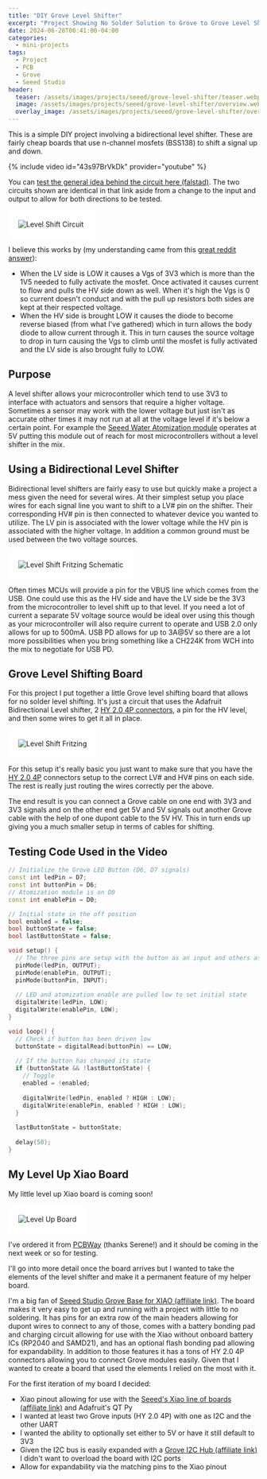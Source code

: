 ```yaml
---
title: "DIY Grove Level Shifter"
excerpt: "Project Showing No Solder Solution to Grove to Grove Level Shifting"
date: 2024-06-28T06:41:00-04:00
categories:
  - mini-projects
tags:
  - Project
  - PCB
  - Grove
  - Seeed Studio
header:
  teaser: /assets/images/projects/seeed/grove-level-shifter/teaser.webp
  image: /assets/images/projects/seeed/grove-level-shifter/overview.webp
  overlay_image: /assets/images/projects/seeed/grove-level-shifter/overview.webp
---
```


This is a simple DIY project involving a bidirectional level shifter. These are fairly cheap boards that use n-channel mosfets (BSS138) to shift a signal up and down.

{% include video id="43s97BrVkDk" provider="youtube" %}

You can [test the general idea behind the circuit here (falstad)](https://www.falstad.com/circuit/circuitjs.html?ctz=CQAgjCAMB0l3BWcMBMcUHYMGZIA4UA2ATmIxAUgoqoQFMBaMMAKADdxCrttDOrMKKMIAs3aNmFUYCdiB58F83iEFSQY6tKjRZAc2WKVS3niksDYLof7zCZ6SwBmqzWAx8UmtdiFhdOpAoLABOrlTufFYRHsJgcKG2aiheqhhCEfCQiSgInuk2apnwLAAyqqnJqbgi6k4AhgA2AM508hJQLACyqnlpQrmKkLUCuiwA7raRSQXZk2IxfAv9nT0ihLVq67U1wihj5SLE+UJHQyPCDS1tSNlhZysIsUXIJfdwK9srxQn3eIsaD7TYrODT-cCxETgnx+AIwIIWQHcFTLUzmAxPIx8TF2BydDg4pQ4l5UTS3KRjDiolEfEmA9qSbQyFhAA). The two circuits shown are identical in that link aside from a change to the input and output to allow for both directions to be tested.

<img src="{{ site.url }}{{ site.baseurl }}/assets/images/projects/seeed/grove-level-shifter/level-shift-circuit.webp" alt="Level Shift Circuit" style="padding: 20px; background-color: #FFF;">

I believe this works by (my understanding came from this [great reddit answer](https://www.reddit.com/r/AskElectronics/comments/npwl0t/comment/h0c2sfj/)):
- When the LV side is LOW it causes a Vgs of 3V3 which is more than the 1V5 needed to fully activate the mosfet. Once activated it causes current to flow and pulls the HV side down as well. When it's high the Vgs is 0 so current doesn't conduct and with the pull up resistors both sides are kept at their respected voltage.
- When the HV side is brought LOW it causes the diode to become reverse biased (from what I've gathered) which in turn allows the body diode to allow current through it. This in turn causes the source voltage to drop in turn causing the Vgs to climb until the mosfet is fully activated and the LV side is also brought fully to LOW.

## Purpose

A level shifter allows your microcontroller which tend to use 3V3 to interface with actuators and sensors that require a higher voltage. Sometimes a sensor may work with the lower voltage but just isn't as accurate other times it may not run at all at the voltage level if it's below a certain point. For example the [Seeed Water Atomization module](https://www.seeedstudio.com/Grove-Water-Atomization-v1-0.html) operates at 5V putting this module out of reach for most microcontrollers without a level shifter in the mix.

## Using a Bidirectional Level Shifter

Bidirectional level shifters are fairly easy to use but quickly make a project a mess given the need for several wires. At their simplest setup you place wires for each signal line you want to shift to a LV# pin on the shifter. Their corresponding HV# pin is then connected to whatever device you wanted to utilize. The LV pin is associated with the lower voltage while the HV pin is associated with the higher voltage. In addition a common ground must be used between the two voltage sources.

<img src="{{ site.url }}{{ site.baseurl }}/assets/images/projects/seeed/grove-level-shifter/level-shift-fritzing-schematic.webp" alt="Level Shift Fritzing Schematic" style="padding: 20px; background-color: #FFF;">

Often times MCUs will provide a pin for the VBUS line which comes from the USB. One could use this as the HV side and have the LV side be the 3V3 from the microcontroller to level shift up to that level. If you need a lot of current a separate 5V voltage source would be ideal over using this though as your microcontroller will also require current to operate and USB 2.0 only allows for up to 500mA. USB PD allows for up to 3A@5V so there are a lot more possibilities when you bring something like a CH224K from WCH into the mix to negotiate for USB PD.

## Grove Level Shifting Board

For this project I put together a little Grove level shifting board that allows for no solder level shifting. It's just a circuit that uses the Adafruit Bidirectional Level shifter, 2 [HY 2.0 4P connectors](https://www.lcsc.com/products/Wire-To-Board-Connector_11068.html), a pin for the HV level, and then some wires to get it all in place.

<img src="{{ site.url }}{{ site.baseurl }}/assets/images/projects/seeed/grove-level-shifter/level-shift-fritzing.webp" alt="Level Shift Fritzing" style="padding: 20px; background-color: #FFF;">

For this setup it's really basic you just want to make sure that you have the [HY 2.0 4P](https://www.lcsc.com/products/Wire-To-Board-Connector_11068.html) connectors setup to the correct LV# and HV# pins on each side. The rest is really just routing the wires correctly per the above. 

The end result is you can connect a Grove cable on one end with 3V3 and 3V3 signals and on the other end get 5V and 5V signals out another Grove cable with the help of one dupont cable to the 5V HV. This in turn ends up giving you a much smaller setup in terms of cables for shifting.

## Testing Code Used in the Video

```c++
// Initialize the Grove LED Button (D6, D7 signals)
const int ledPin = D7;
const int buttonPin = D6;
// Atomization module is on D0
const int enablePin = D0;

// Initial state in the off position
bool enabled = false;
bool buttonState = false;
bool lastButtonState = false;

void setup() {
  // The three pins are setup with the button as an input and others as output
  pinMode(ledPin, OUTPUT);
  pinMode(enablePin, OUTPUT);
  pinMode(buttonPin, INPUT);
  
  // LED and atomization enable are pulled low to set initial state
  digitalWrite(ledPin, LOW);
  digitalWrite(enablePin, LOW);
}

void loop() {
  // Check if button has been driven low
  buttonState = digitalRead(buttonPin) == LOW;
  
  // If the button has changed its state
  if (buttonState && !lastButtonState) {
    // Toggle 
    enabled = !enabled;
    
    digitalWrite(ledPin, enabled ? HIGH : LOW);
    digitalWrite(enablePin, enabled ? HIGH : LOW);
  }
  
  lastButtonState = buttonState;
  
  delay(50);
}
```

## My Level Up Xiao Board

My little level up Xiao board is coming soon!

<img src="{{ site.url }}{{ site.baseurl }}/assets/images/projects/seeed/grove-level-shifter/level-up-board.webp" alt="Level Up Board" style="padding: 20px; background-color: #FFF;">

I've ordered it from [PCBWay](https://pcbway.com/g/9mk3Jz) (thanks Serene!) and it should be coming in the next week or so for testing.

I'll go into more detail once the board arrives but I wanted to take the elements of the level shifter and make it a permanent feature of my helper board.

I'm a big fan of [Seeed Studio Grove Base for XIAO (affiliate link)](https://www.seeedstudio.com/Grove-Shield-for-Seeeduino-XIAO-p-4621.html?sensecap_affiliate=vkN9MXE&referring_service=link). The board makes it very easy to get up and running with a project with little to no soldering. It has pins for an extra row of the main headers allowing for dupont wires to connect to any of those, comes with a battery bonding pad and charging circuit allowing for use with the Xiao without onboard battery ICs (RP2040 and SAMD21), and has an optional flash bonding pad allowing for expandability. In addition to those features it has a tons of HY 2.0 4P connectors allowing you to connect Grove modules easily. Given that I wanted to create a board that used the elements I relied on the most with it.

For the first iteration of my board I decided:
- Xiao pinout allowing for use with the [Seeed's Xiao line of boards (affiliate link)](https://www.seeedstudio.com/xiao-series-page?sensecap_affiliate=vkN9MXE&referring_service=link) and Adafruit's QT Py
- I wanted at least two Grove inputs (HY 2.0 4P) with one as I2C and the other UART
- I wanted the ability to optionally set either to 5V or have it still default to 3V3
- Given the I2C bus is easily expanded with a [Grove I2C Hub (affiliate link)](https://www.seeedstudio.com/Grove-I2C-Hub-6-Port-p-4349.html?sensecap_affiliate=vkN9MXE&referring_service=link) I didn't want to overload the board with I2C ports
- Allow for expandability via the matching pins to the Xiao pinout



